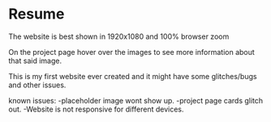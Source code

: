 # Resume

The website is best shown in 1920x1080 and 100% browser zoom

On the project page hover over the images to see more information about that said image.

This is my first website ever created and it might have some glitches/bugs and other issues.

known issues:
-placeholder image wont show up.
-project page cards glitch out.
-Website is not responsive for different devices.


